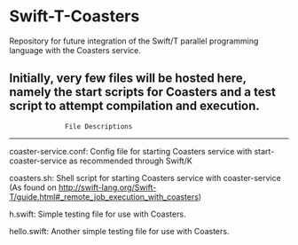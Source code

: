 # Swift-T-Coasters
Repository for future integration of the Swift/T parallel programming language with the Coasters service.

Initially, very few files will be hosted here, namely the start scripts for Coasters and a test script to attempt compilation and execution.
----------------------------------------------------
                  File Descriptions
----------------------------------------------------
coaster-service.conf: Config file for starting Coasters service with start-coaster-service as recommended through Swift/K

coasters.sh: Shell script for starting Coasters service with coaster-service (As found on http://swift-lang.org/Swift-T/guide.html#_remote_job_execution_with_coasters)

h.swift: Simple testing file for use with Coasters.

hello.swift: Another simple testing file for use with Coasters.
